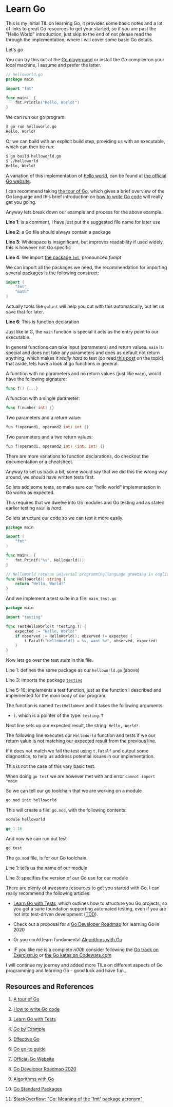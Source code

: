 # Learn Go

This is my initial TIL on learning Go, it provides some basic notes and a lot of links to great Go resources to get your started, so if you are past the "Hello World" introduction, just skip to the end of not please read the through the implementation, where I will cover some basic Go details.

Let's _go_

You can try this out at the [Go playground][goplayground] or install the Go compiler on your local machine, I assume and prefer the latter.

```go
// helloworld.go
package main

import "fmt"

func main() {
    fmt.Println("Hello, World!")
}
```

We can run our go program:

```bash
$ go run helloworld.go
Hello, World!
```

Or we can build with an explicit build step, providing us with an executable, which can then be run:

```bash
$ go build helloworld.go
$ ./helloworld
Hello, World!
```

A variation of this implementation of [hello world][helloworld], can be found at [the official Go website][goorg].

I can recommend taking [the tour of Go][gotour], which gives a brief overview of the Go language and this brief introduction on [how to write Go code][gohowto] will really get you going.

Anyway lets break down our example and process for the above example.

**Line 1**: is a comment, I have just put the suggested file name for later use

**Line 2**: a Go file should always contain a package

**Line 3**: Whitespace is insignificant, but improves readability if used widely, this is however not Go specific

**Line 4**: We import [the package `fmt`][gopkgfmt], pronounced _fumpt_

We can import all the packages we need, the recommendation for importing several packages is the following construct:

```go
import (
    "fmt"
    "math"
)
```

Actually tools like `golint` will help you out with this automatically, but let us save that for later.

**Line 6**: This is function declaration

Just like in C, the `main` function is special it acts as the entry point to our executable.

In general functions can take input (parameters) and return values. `main` is special and does not take any parameters and does as default not return anything, which makes it _really hard_ to test (do read [this post](https://mj-go.in/golang/test-the-main-function-in-go) on the topic), that aside, lets have a look at go functions in general.

A function with no parameters and no return values (just like `main`), would have the following signature:

```go
func f() {...}
```

A function with a single parameter:

```go
func f(number int) {}
```

Two parameters and a return value:

```go
fun f(operand1, operand2 int) int {}
```

Two parameters and a two return values:

```go
fun f(operand1, operand2 int) (int, int) {}
```

There are more variations to function declarations, do checkout the documentation or a cheatsheet.

Anyway to set us back a bit, some would say that we did this the wrong way around, we _should_ have written tests first.

So lets add some tests, so make sure our "hello world" implementation in Go works as expected.

This requires that we dwelve into Go modules and Go testing and as stated earlier testing `main` is _hard_.

So lets structure our code so we can test it more easily.

```go
package main

import (
    "fmt"
)

func main() {
    fmt.Printf("%s", HelloWorld())
}

// HelloWorld returns universal programming language greeting in english
func HelloWorld() string {
    return "Hello, World!"
}
```

And we implement a test suite in a file: `main_test.go`

```go
package main

import "testing"

func TestHelloWorld(t *testing.T) {
    expected := "Hello, World!"
    if observed := HelloWorld(); observed != expected {
        t.Fatalf("HelloWorld() = %v, want %v", observed, expected)
    }
}
```

Now lets go over the test _suite_ in this file.

Line 1: defines the same package as our `helloworld.go` (above)

Line 3: imports the package [`testing`][gopkgtesting]

Line 5-10: implements a test function, just as the function I described and implemented for the main body of our program.

The function is named `TestHelloWord` and it takes the following arguments:

- `t`. which is a pointer of the type: `testing.T`

Next line sets up our expected result, the string: `Hello, World!`.

The following line executes our `HelloWorld` function and tests if we our return value is not matching our expected result from the previous line.

If it does not match we fail the test using `t.Fatalf` and output some diagnostics, to help us address potential issues in our implementation.

This is not the case of this vary basic test.

When doing `go test` we are however met with and error `cannot import "main`

So we can tell our go toolchain that we are working on a module

```bash
go mod init helloworld
```

This will create a file: `go.mod`, with the following contents:

```go
module helloworld

go 1.16
```

And now we can run out test

```bash
go test
```

The `go.mod` file, is for our Go toolchain.

Line 1: tells us the name of our module

Line 3: specifies the version of our Go use for our module

There are plenty of awesome resources to get you started with Go, I can really recommend the following articles:

- [Learn Go with Tests][gotdd], which outlines how to structure you Go projects, so you get a sane foundation supporting automated testing, even if you are not into test-driven development ([TDD][tdd]).

- Check out a proposal for a [Go Developer Roadmap][godevroadmap2020] for learning Go in 2020
- Or you could learn fundamental [Algorithms with Go][algo]
- IF you like me is a complete _n00b_ consider following the [Go track on Exercism.io][exercism] or [the Go katas on Codewars.com][codewars]

I will continue my journey and added more TILs on different aspects of Go programming and learning Go - good luck and have fun...

## Resources and References

1. [A tour of Go][gotour]
1. [How to write Go code](https://golang.org/doc/code.html)
1. [Learn Go with Tests][gotdd]
1. [Go by Example][goexample]
1. [Effective Go][gohowto]
1. [Go go-to guide](https://yourbasic.org/golang/)
1. [Official Go Website][goorg]

1. [Go Developer Roadmap 2020][godevroadmap2020]
7. [Algorithms with Go][algo]
8. [Go Standard Packages][gostdpkg]

9. [StackOverflow: "Go: Meaning of the 'fmt' package acronym"](https://stackoverflow.com/questions/23597165/go-meaning-of-the-fmt-package-acronym)

[goorg]: https://golang.org/
[gotour]: https://tour.golang.org/welcome/1
[gohowto]: https://golang.org/doc/code.html
[algo]: https://algorithmswithgo.com/
[godevroadmap2020]: https://github.com/Alikhll/golang-developer-roadmap
[goplayground]: https://play.golang.org/
[gostdpkg]: https://golang.org/pkg/
[helloworld]: https://en.wikipedia.org/wiki/%22Hello%2C_World!%22_program
[codewars]: https://www.codewars.com/?language=go
[exercism]: https://exercism.io/tracks/go
[gotdd]: https://quii.gitbook.io/learn-go-with-tests/
[tdd]: https://en.wikipedia.org/wiki/Test-driven_development
[gopkgfmt]: https://golang.org/pkg/fmt/
[gopkgtesting]: https://golang.org/pkg/testing/
[goexample]: https://gobyexample.com/
